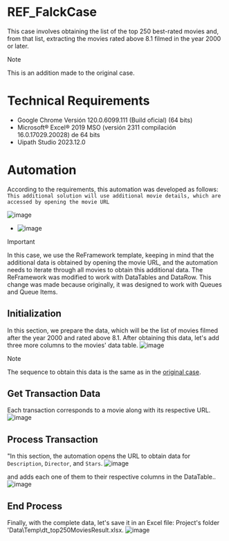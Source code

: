 # REF_FalckCase
This case involves obtaining the list of the top 250 best-rated movies and, from that list, extracting the movies rated above 8.1 filmed in the year 2000 or later. 
> [!NOTE]
> This is an addition made to the original case.

# Technical Requirements

- Google Chrome Versión 120.0.6099.111 (Build oficial) (64 bits)
- Microsoft® Excel® 2019 MSO (versión 2311 compilación 16.0.17029.20028) de 64 bits
- Uipath Studio 2023.12.0

# Automation
According to the requirements, this automation was developed as follows:
`This additional solution will use additional movie details, which are accessed by opening the movie URL`

![image](https://github.com/lithos13/REF_FalckCase/assets/68198144/350837ab-4fb9-4353-a791-97dd8b38274b)
 +  ![image](https://github.com/lithos13/REF_FalckCase/assets/68198144/328f2396-4303-467e-9643-74a859300e95)

> [!IMPORTANT]
>In this case, we use the ReFramework template, keeping in mind that the additional data is obtained by opening the movie URL, and the automation needs to iterate through all movies to obtain this additional data.
> The ReFramework was modified to work with DataTables and DataRow. This change was made because originally, it was designed to work with Queues and Queue Items.

## Initialization
In this section, we prepare the data, which will be the list of movies filmed after the year 2000 and rated above 8.1. After obtaining this data, let's add three more columns to the movies' data table.
![image](https://github.com/lithos13/REF_FalckCase/assets/68198144/dcbb3813-ed09-4084-bca5-7da6986d75e4)

> [!NOTE]
> The sequence to obtain this data is the same as in the [original case](https://github.com/lithos13/FalckCase/blob/main/README.md).


## Get Transaction Data
Each transaction corresponds to a movie along with its respective URL.
![image](https://github.com/lithos13/REF_FalckCase/assets/68198144/4688ffe6-e08f-4bca-815b-40e3dc0ba6ff)

## Process Transaction
"In this section, the automation opens the URL to obtain data for `Description`, `Director`, and `Stars`.
![image](https://github.com/lithos13/REF_FalckCase/assets/68198144/5bc9e2e0-dc92-467e-81f8-23a618f6eaea)

and adds each one of them to their respective columns in the DataTable..
![image](https://github.com/lithos13/REF_FalckCase/assets/68198144/ad8afe23-1166-41c7-b709-45d35327a296)



## End Process
Finally, with the complete data, let's save it in an Excel file: Project's folder 'Data\Temp\dt_top250MoviesResult.xlsx.
![image](https://github.com/lithos13/REF_FalckCase/assets/68198144/97a0d8ae-3c22-4799-8e9b-a895f452cf79)

